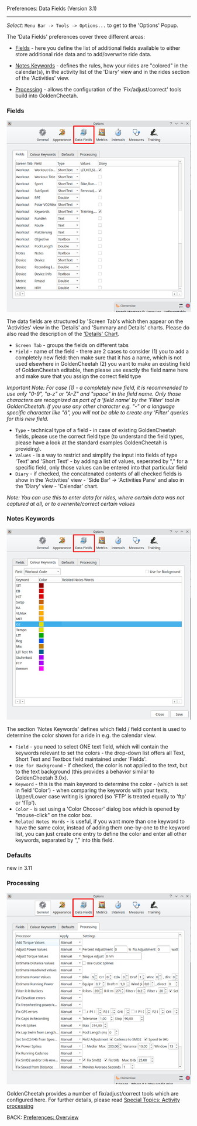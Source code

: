 Preferences: Data Fields (Version 3.1)
***

_Select:_ `Menu Bar -> Tools -> Options...` to get to the 'Options' Popup.

The 'Data Fields' preferences cover three different areas:

* [Fields](https://github.com/GoldenCheetah/GoldenCheetah/wiki/UG_Preferences_Data-Fields#fields) - here you define the list of additional fields available to either store additional ride data and to add/overwrite ride data.

* [Notes Keywords](https://github.com/GoldenCheetah/GoldenCheetah/wiki/UG_Preferences_Data-Fields#notes-keywords) - defines the rules, how your rides are "colored" in the calendar(s), in the activity list of the 'Diary' view and in the rides section of the 'Activities' view.

* [Processing](https://github.com/GoldenCheetah/GoldenCheetah/wiki/UG_Preferences_Data-Fields#processing) - allows the configuration of the 'Fix/adjust/correct' tools build into GoldenCheetah.

### Fields

![Preferences - Datafields - Fields](https://raw.githubusercontent.com/GoldenCheetah/GoldenCheetah/master/doc/wiki/PreferencesDataFields_Fields.jpg)

The data fields are structured by 'Screen Tab's which then appear on the 'Activities' view in the 'Details' and 'Summary and Details' charts. Please do also read the description of the ['Details' Chart](https://github.com/GoldenCheetah/GoldenCheetah/wiki/UG_ChartTypes_Activities#details).

* `Screen Tab` - groups the fields on different tabs 
* `Field` - name of the field - there are 2 cases to consider (1) you to add a completely new field: then make sure that it has a name, which is not used elsewhere in GoldenCheetah (2) you want to make an existing field of GoldenCheetah editable, then please use exactly the field name here and make sure that you assign the correct field type

_Important Note: For case (1) - a completely new field, it is recommended to use only "0-9", "a-z" or "A-Z" and "space" in the field name. Only those characters are recognized as part of a 'field name' by the 'Filter' tool in GoldenCheetah. If you use any other character e.g. "-" or a language specific character like "ä", you will not be able to create any 'Filter' queries for this new field._

* `Type` - technical type of a field - in case of existing GoldenCheetah fields, please use the correct field type (to understand the field types, please have a look at the standard examples GoldenCheetah is providing).
* `Values` - is a way to restrict and simplify the input into fields of type 'Text' and 'Short Text' - by adding a list of values, seperated by "," for a specific field, only those values can be entered into that particular field
* `Diary` - if checked, the concatenated contents of all checked fields is show in the 'Activities' view - 'Side Bar' -> 'Activities Pane' and also in the 'Diary' view - 'Calendar' chart.

_Note: You can use this to enter data for rides, where certain data was not captured at all, or to overwrite/correct certain values_

### Notes Keywords

![Preferences - Datafields - NotesKeywords](https://raw.githubusercontent.com/GoldenCheetah/GoldenCheetah/master/doc/wiki/PreferencesDataFields_NotesKeywords.jpg)

The section 'Notes Keywords' defines which field / field content is used to determine the color shown for a ride in e.g. the calendar view.

* `Field` - you need to select ONE text field, which will contain the keywords relevant to set the colors - the drop-down list offers all Text, Short Text and Textbox field maintained under 'Fields'.
* `Use for Background` - if checked, the color is not applied to the text, but to the text background (this provides a behavior similar to GoldenCheetah 3.0x).
* `Keyword` - this is the main keyword to determine the color - (which is set in field 'Color') - when comparing the keywords with your texts, Upper/Lower case writing is ignored (so 'FTP' is treated equally to 'ftp' or 'fTp').
* `Color` - is set using a 'Color Chooser' dialog box which is opened by "mouse-click" on the color box.
* `Related Notes Words` - is useful, if you want more than one keyword to have the same color, instead of adding them one-by-one to the keyword list, you can just create one entry to define the color and enter all other keywords, separated by "," into this field.

### Defaults

new in 3.11 

### Processing

![Preferences - Datafields - Processing](https://raw.githubusercontent.com/GoldenCheetah/GoldenCheetah/master/doc/wiki/PreferencesDataFields_Processing.jpg)

GoldenCheetah provides a number of fix/adjust/correct tools which are configured here. For further details, please read [Special Topics: Activity processing](https://github.com/GoldenCheetah/GoldenCheetah/wiki/UG_Special-Topics_Activity-Processing)

BACK: [Preferences: Overview](https://github.com/GoldenCheetah/GoldenCheetah/wiki/UG_Preferences_Overview)
